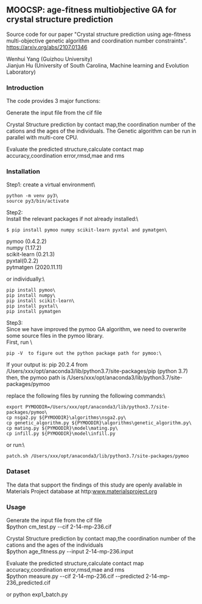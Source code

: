## MOOCSP: age-fitness multiobjective GA for crystal structure prediction

Source code for our paper "Crystal structure prediction using age-fitness multi-objective genetic algorithm and coordination number constraints".
https://arxiv.org/abs/2107.01346

Wenhui Yang (Guizhou University)\
Jianjun Hu (University of South Carolina, Machine learning and Evolution Laboratory)

### Introduction

The code provides 3 major functions:

Generate the input file from the cif file

Crystal Structure prediction by contact map,the coordination number of the cations and the ages of the individuals. The Genetic algorithm can be run in parallel with multi-core CPU.


Evaluate the predicted structure,calculate contact map accuracy,coordination error,rmsd,mae and rms

### Installation

Step1: create a virtual environment\
```console
python -m venv py3\
source py3/bin/activate
```
Step2:\
Install the relevant packages if not already installed:\
```console
$ pip install pymoo numpy scikit-learn pyxtal and pymatgen\
```
pymoo (0.4.2.2)\
numpy (1.17.2)\
scikit-learn (0.21.3)\
pyxtal(0.2.2)\
pytmatgen (2020.11.11)

or individually:\
```console
pip install pymoo\
pip install numpy\
pip install scikit-learn\
pip install pyxtal\
pip install pymatgen
```
Step3: \
Since we have improved the pymoo GA algorithm, we need to overwrite some source files in the pymoo library.\
First, run  \
```console
pip -V  to figure out the python package path for pymoo:\
```
If your output is: pip 20.2.4 from /Users/xxx/opt/anaconda3/lib/python3.7/site-packages/pip (python 3.7)\
then, the pymoo path is /Users/xxx/opt/anaconda3/lib/python3.7/site-packages/pymoo

replace the following files by running the following commands:\

```console
export PYMOODIR=/Users/xxx/opt/anaconda3/lib/python3.7/site-packages/pymoo\
cp nsga2.py ${PYMOODIR}\algorithms\nsga2.py\
cp genetic_algorithm.py ${PYMOODIR}\algorithms\genetic_algorithm.py\
cp mating.py ${PYMOODIR}\model\mating.py\
cp infill.py ${PYMOODIR}\model\infill.py
```

<!-- python cover.py -->
or run:\
```console
patch.sh /Users/xxx/opt/anaconda3/lib/python3.7/site-packages/pymoo
```
### Dataset
The data that support the findings of this study are openly available in Materials Project database at http:www.materialsproject.org


### Usage

Generate the input file from the cif file\
$python cm_test.py --cif 2-14-mp-236.cif

Crystal Structure prediction by contact map,the coordination number of the cations and the ages of the individuals\
$python age_fitness.py --input 2-14-mp-236.input

Evaluate the predicted structure,calculate contact map accuracy,coordination error,rmsd,mae and rms\
$python measure.py --cif 2-14-mp-236.cif --predicted 2-14-mp-236_predicted.cif


or python exp1_batch.py
